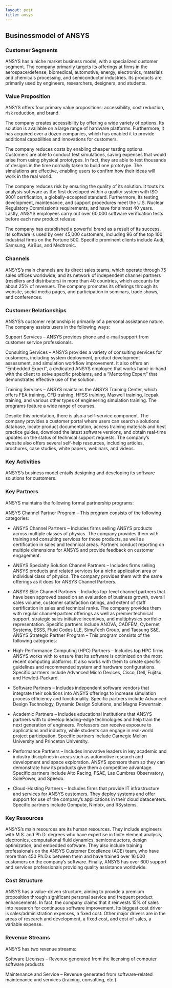 ```yaml
---
layout: post
title: ansys
---
```


Businessmodel of ANSYS
-----------------------

### Customer Segments

ANSYS has a niche market business model, with a specialized customer segment. The company primarily targets its offerings at firms in the aerospace/defense, biomedical, automotive, energy, electronics, materials and chemicals processing, and semiconductor industries. Its products are primarily used by engineers, researchers, designers, and students.

### Value Proposition

ANSYS offers four primary value propositions: accessibility, cost reduction, risk reduction, and brand.

The company creates accessibility by offering a wide variety of options. Its solution is available on a large range of hardware platforms. Furthermore, it has acquired over a dozen companies, which has enabled it to provide additional capabilities and innovations for customers.

The company reduces costs by enabling cheaper testing options. Customers are able to conduct test simulations, saving expenses that would arise from using physical prototypes. In fact, they are able to test thousands of designs in the time normally taken to build one prototype. The simulations are effective, enabling users to confirm how their ideas will work in the real world.

The company reduces risk by ensuring the quality of its solution. It touts its analysis software as the first developed within a quality system with ISO 9001 certification, a globally-accepted standard. Furthermore, its testing, development, maintenance, and support procedures meet the U.S. Nuclear Regulatory Commission’s requirements, and have for almost 40 years. Lastly, ANSYS employees carry out over 60,000 software verification tests before each new product release.

The company has established a powerful brand as a result of its success. Its software is used by over 45,000 customers, including 96 of the top 100 industrial firms on the Fortune 500. Specific prominent clients include Audi, Samsung, AirBus, and Medtronic.

### Channels

ANSYS’s main channels are its direct sales teams, which operate through 75 sales offices worldwide, and its network of independent channel partners (resellers and distributors) in more than 40 countries, which accounts for about 25% of revenues. The company promotes its offerings through its website, social media pages, and participation in seminars, trade shows, and conferences.

### Customer Relationships

ANSYS’s customer relationship is primarily of a personal assistance nature. The company assists users in the following ways:

Support Services – ANSYS provides phone and e-mail support from customer service professionals.

Consulting Services – ANSYS provides a variety of consulting services for customers, including system deployment, product development assessment, and simulation workflow improvement. It also offers an “Embedded Expert”, a dedicated ANSYS employee that works hand-in-hand with the client to solve specific problems, and a “Mentoring Expert” that demonstrates effective use of the solution.

Training Services – ANSYS maintains the ANSYS Training Center, which offers FEA training, CFD training, HFSS training, Maxwell training, Icepak training, and various other types of engineering simulation training. The programs feature a wide range of courses.

Despite this orientation, there is also a self-service component. The company provides a customer portal where users can search a solutions database, locate product documentation, access training materials and best practice guides, download the latest software versions, and obtain real-time updates on the status of technical support requests. The company’s website also offers several self-help resources, including articles, brochures, case studies, white papers, webinars, and videos.

### Key Activities

ANSYS’s business model entails designing and developing its software solutions for customers.

### Key Partners

ANSYS maintains the following formal partnership programs:

ANSYS Channel Partner Program – This program consists of the following categories:

 * ANSYS Channel Partners – Includes firms selling ANSYS products across multiple classes of physics. The company provides them with training and consulting services for those products, as well as certification in sales and technical areas. Partners conduct reporting on multiple dimensions for ANSYS and provide feedback on customer engagement.
* ANSYS Specialty Solution Channel Partners – Includes firms selling ANSYS products and related services for a niche application area or individual class of physics. The company provides them with the same offerings as it does for ANSYS Channel Partners.
* ANSYS Elite Channel Partners – Includes top-level channel partners that have been approved based on an evaluation of business growth, overall sales volume, customer satisfaction ratings, and extent of staff certification in sales and technical ranks. The company provides them with regular channel partner offerings as well as premier technical support, strategic sales initiative incentives, and multiphysics portfolio representation. Specific partners include ANOVA, CADFEM, Cybernet Systems, ESSS, Fluid Codes LLE, SimuTech Group, and Taesung S&E.
 ANSYS Strategic Partner Program – This program consists of the following categories:

 * High-Performance Computing (HPC) Partners – Includes top HPC firms ANSYS works with to ensure that its software is optimized on the most recent computing platforms. It also works with them to create specific guidelines and recommended system and hardware configurations. Specific partners include Advanced Micro Devices, Cisco, Dell, Fujitsu, and Hewlett-Packard.
* Software Partners – Includes independent software vendors that integrate their solutions into ANSYS offerings to increase simulation process efficiency and functionality. Specific partners include Advanced Design Technology, Dynamic Design Solutions, and Magna Powertrain.
* Academic Partners – Includes educational institutions that ANSYS partners with to develop leading-edge technologies and help train the next generation of engineers. Professors can receive exposure to applications and industry, while students can engage in real-world project participation. Specific partners include Carnegie Mellon University and Princeton University.
* Performance Partners – Includes innovative leaders in key academic and industry disciplines in areas such as automotive research and development and space exploration. ANSYS sponsors them so they can demonstrate how its products give them a competitive advantage. Specific partners include Alto Racing, FSAE, Las Cumbres Observatory, SolePower, and Speedo.
* Cloud-Hosting Partners – Includes firms that provide IT infrastructure and services for ANSYS customers. They deploy systems and offer support for use of the company’s applications in their cloud datacenters. Specific partners include Gompute, Nimbix, and RSystems.
 ### Key Resources

ANSYS’s main resources are its human resources. They include engineers with M.S. and Ph.D. degrees who have expertise in finite element analysis, electronics, computational fluid dynamics, semiconductors, design optimization, and embedded software. They also include training professionals on the ANSYS Customer Excellence (ACE) team, who have more than 450 Ph.D.s between them and have trained over 16,000 customers on the company’s software. Finally, ANSYS has over 600 support and services professionals providing quality assistance worldwide.

### Cost Structure

ANSYS has a value-driven structure, aiming to provide a premium proposition through significant personal service and frequent product enhancements. In fact, the company claims that it reinvests 15% of sales into research for continuous software improvement. Its biggest cost driver is sales/administration expenses, a fixed cost. Other major drivers are in the areas of research and development, a fixed cost, and cost of sales, a variable expense.

### Revenue Streams

ANSYS has two revenue streams:

Software Licenses – Revenue generated from the licensing of computer software products

Maintenance and Service – Revenue generated from software-related maintenance and services (training, consulting, etc.)
